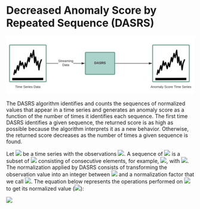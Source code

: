# Decreased Anomaly Score by Repeated Sequence (DASRS)

![alt text](doc/img/dasrs.png "Decreased Anomaly Score by Repeated Sequence")

The DASRS algorithm identifies and counts the sequences of normalized values that appear in a time series and generates an anomaly score as a function of the number of times it identifies each sequence. The first time DASRS identifies a given sequence, the returned score is as high as possible because the algorithm interprets it as a new behavior. 
Otherwise, the returned score decreases as the number of times a given sequence is found.

Let <img src="https://render.githubusercontent.com/render/math?math=X_t "> be a time series with the observations <img src="https://render.githubusercontent.com/render/math?math=x_1, x_2, \dots ">. A sequence of <img src="https://render.githubusercontent.com/render/math?math=X_t "> is a subset of <img src="https://render.githubusercontent.com/render/math?math=X_t "> consisting of consecutive elements, for example, <img src="https://render.githubusercontent.com/render/math?math=x_i, \dots, x_j ">, with <img src="https://render.githubusercontent.com/render/math?math=i < j ">.
The normalization applied by DASRS consists of transforming the observation value into an integer between <img src="https://render.githubusercontent.com/render/math?math=0 "> and a normalization factor that we call <img src="https://render.githubusercontent.com/render/math?math=\theta ">. The equation below represents the operations performed on <img src="https://render.githubusercontent.com/render/math?math=x_i "> to get its normalized value (<img src="https://render.githubusercontent.com/render/math?math=x_i' ">):

<img src="https://render.githubusercontent.com/render/math?math=x_i' = \Big\lfloor \frac{x_i - min_X}{max_X - min_X} \times \theta \Big\rfloor ">
